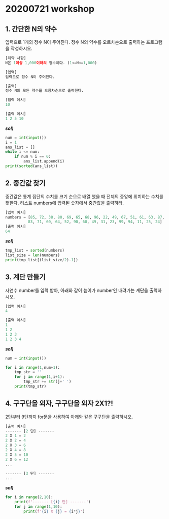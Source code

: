 #  20200721 workshop

## 1. 간단한 N의 약수

입력으로 1개의 정수 N이 주어진다. 정수 N의 약수를 오르차순으로 출력하는 프로그램을 작성하시오.

```python
[제약 사항]
N은 1이상 1,000이하의 정수이다. (1<=N<=1,000)

[입력]
입력으로 정수 N이 주어진다.

[출력]
정수 N의 모든 약수를 오름차순으로 출력한다.

[입력 예시]
10

[출력 예시]
1 2 5 10
```



***sol)***

```python
num = int(input())
i = 1
ans_list = []
while i <= num:
    if num % i == 0:
        ans_list.append(i)
print(sorted(ans_list))
```



## 2. 중간값 찾기

중간값은 통계 집단의 수치를 크기 순으로 배열 했을 때 전체의 중앙에 위치하는 수치를 뜻한다. 리스트 numbers에 입력된 숫자에서 중간값을 출력하라.

```python
[입력 예시]
numbers = [85, 72, 38, 80, 69, 65, 68, 96, 22, 49, 67, 51, 61, 63, 87, 66, 24, 80,
          83, 71, 60, 64, 52, 90, 60, 49, 31, 23, 99, 94, 11, 25, 24]
[출력 예시]
64
```



***sol)***

```python
tmp_list = sorted(numbers)
list_size = len(numbers)
print(tmp_list[(list_size/2)-1])
```





## 3. 계단 만들기

자연수 number를 입력 받아, 아래와 같이 높이가 number인 내려가는 계단을 출력하시오.

```python
[입력 예시]
4

[출력 예시]
1
1 2
1 2 3
1 2 3 4
```



***sol)***

```python
num = int(input())

for i in range(1,num+1):
    tmp_str = ''
    for j in range(1,i+1):
        tmp_str += str(j+' ')
    print(tmp_str)
```



## 4. 구구단을 외자, 구구단을 외자 2X1?!

2단부터 9단까지 for문을 사용하여 아래와 같은 구구단을 출력하시오.

```python
[출력 예시]
------- [2 단] -------
2 X 1 = 2
2 X 2 = 4
2 X 3 = 6
2 X 4 = 8
2 X 5 = 10
2 X 6 = 12
...

------- [3 단] -------
...
```



***sol)***

```python
for i in range(2,10):
    print(f'------- [{i} 단] -------')
    for j in range(1,10):
        print(f'{i} X {j} = {i*j}')
```


